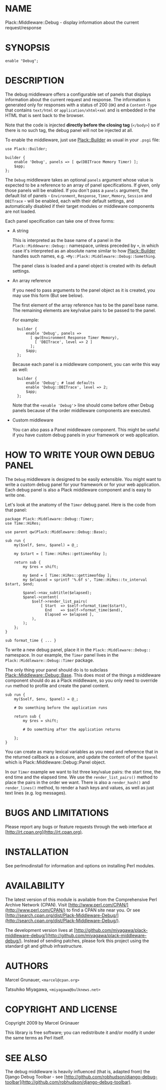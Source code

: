 # NAME

Plack::Middleware::Debug - display information about the current request/response

# SYNOPSIS

    enable "Debug";

# DESCRIPTION

The debug middleware offers a configurable set of panels that displays
information about the current request and response. The information is
generated only for responses with a status of 200 (`OK`) and a
`Content-Type` that contains `text/html` or `application/xhtml+xml`
and is embedded in the HTML that is sent back to the browser.

Note that the code is injected **directly before the closing tag** (`</body>`) so if there is no such tag, the debug panel will not be
injected at all.

To enable the middleware, just use [Plack::Builder](https://metacpan.org/pod/Plack::Builder) as usual in your `.psgi`
file:

    use Plack::Builder;

    builder {
        enable 'Debug', panels => [ qw(DBITrace Memory Timer) ];
        $app;
    };

The `Debug` middleware takes an optional `panels` argument whose value is
expected to be a reference to an array of panel specifications.  If given,
only those panels will be enabled. If you don't pass a `panels`
argument, the default list of panels - `Environment`, `Response`,
`Timer`, `Memory`, `Session` and `DBITrace` - will be enabled, each with
their default settings, and automatically disabled if their target modules or
middleware components are not loaded.

Each panel specification can take one of three forms:

- A string

    This is interpreted as the base name of a panel in the
    `Plack::Middeware::Debug::` namespace, unless preceded by `+`, in
    which case it's interpreted as an absolute name similar to how
    [Plack::Builder](https://metacpan.org/pod/Plack::Builder) handles such names,
    e.g. `+My::Plack::Middleware::Debug::Something`.

    The panel class is loaded and a panel object is created with its
    default settings.

- An array reference

    If you need to pass arguments to the panel object as it is created,
    you may use this form (But see below).

    The first element of the array reference has to be the panel base
    name.  The remaining elements are key/value pairs to be passed to the
    panel.

    For example:

        builder {
            enable 'Debug', panels =>
              [ qw(Environment Response Timer Memory),
                [ 'DBITrace', level => 2 ]
              ];
            $app;
        };

    Because each panel is a middleware component, you can write this way
    as well:

        builder {
            enable 'Debug'; # load defaults
            enable 'Debug::DBITrace', level => 2;
            $app;
        };

    Note that the `<enable 'Debug'`> line should come before other Debug
    panels because of the order middleware components are executed.

- Custom middleware

    You can also pass a Panel middleware component. This might be useful
    if you have custom debug panels in your framework or web application.

# HOW TO WRITE YOUR OWN DEBUG PANEL

The `Debug` middleware is designed to be easily extensible. You might
want to write a custom debug panel for your framework or for your web
application. Each debug panel is also a Plack middleware component and
is easy to write one.

Let's look at the anatomy of the `Timer` debug panel. Here is the code from
that panel:

    package Plack::Middleware::Debug::Timer;
    use Time::HiRes;

    use parent qw(Plack::Middleware::Debug::Base);

    sub run {
        my($self, $env, $panel) = @_;

        my $start = [ Time::HiRes::gettimeofday ];

        return sub {
            my $res = shift;

            my $end = [ Time::HiRes::gettimeofday ];
            my $elapsed = sprintf '%.6f s', Time::HiRes::tv_interval $start, $end;

            $panel->nav_subtitle($elapsed);
            $panel->content(
                $self->render_list_pairs(
                    [ Start  => $self->format_time($start),
                      End    => $self->format_time($end),
                      Elapsed => $elapsed ],
                ),
            );
        };
    }

    sub format_time { ... }

To write a new debug panel, place it in the `Plack::Middleware::Debug::`
namespace. In our example, the `Timer` panel lives in the
`Plack::Middleware::Debug::Timer` package.

The only thing your panel should do is to subclass
[Plack::Middleware::Debug::Base](https://metacpan.org/pod/Plack::Middleware::Debug::Base). This does most of the things a
middleware component should do as a Plack middleware, so you only need
to override `run` method to profile and create the panel content.

    sub run {
        my($self, $env, $panel) = @_;

        # Do something before the application runs

        return sub {
            my $res = shift;

            # Do something after the application returns

        };
    }

You can create as many lexical variables as you need and reference
that in the returned callback as a closure, and update the content of
of the `$panel` which is Plack::Middleware::Debug::Panel object.

In our `Timer` example we want to list three key/value pairs: the
start time, the end time and the elapsed time. We use the
`render_list_pairs()` method to place the pairs in the order we
want. There is also a `render_hash()` and `render_lines()` method,
to render a hash keys and values, as well as just text lines (e.g. log
messages).

# BUGS AND LIMITATIONS

Please report any bugs or feature requests through the web interface at
[http://rt.cpan.org](http://rt.cpan.org).

# INSTALLATION

See perlmodinstall for information and options on installing Perl modules.

# AVAILABILITY

The latest version of this module is available from the Comprehensive Perl
Archive Network (CPAN). Visit [http://www.perl.com/CPAN/](http://www.perl.com/CPAN/) to find a CPAN site
near you. Or see [http://search.cpan.org/dist/Plack-Middleware-Debug/](http://search.cpan.org/dist/Plack-Middleware-Debug/).

The development version lives at
[http://github.com/miyagawa/plack-middleware-debug/](http://github.com/miyagawa/plack-middleware-debug/). Instead of sending
patches, please fork this project using the standard git and github
infrastructure.

# AUTHORS

Marcel Grunauer, `<marcel@cpan.org>`

Tatsuhiko Miyagawa, `<miyagawa@bulknews.net>`

# COPYRIGHT AND LICENSE

Copyright 2009 by Marcel Grünauer

This library is free software; you can redistribute it and/or modify
it under the same terms as Perl itself.

# SEE ALSO

The debug middleware is heavily influenced (that is, adapted from) the Django
Debug Toolbar - see [http://github.com/robhudson/django-debug-toolbar](http://github.com/robhudson/django-debug-toolbar).

